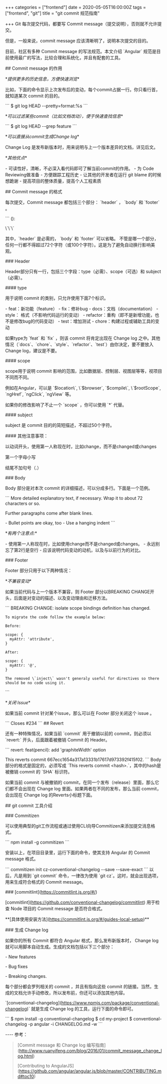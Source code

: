 +++
categories = ["frontend"]
date = 2020-05-05T16:00:00Z
tags = ["frontend", "git"]
title = "git commit 规范指南"

+++
Git 每次提交代码，都要写 Commit message（提交说明），否则就不允许提交。

但是，一般来说，commit message 应该清晰明了，说明本次提交的目的。

目前，社区有多种 Commit message 的写法规范。本文介绍 \`Angular\` 规范是目前使用最广的写法，比较合理和系统化，并且有配套的工具。


\## Commit message 的作用

\**提供更多的历史信息，方便快速浏览**

比如，下面的命令显示上次发布后的变动，每个commit占据一行。你只看行首，就知道某次 commit 的目的。

\`\`\`
$ git log <last tag> HEAD --pretty=format:%s
\`\`\`

\**可以过滤某些commit（比如文档改动），便于快速查找信息**

\`\`\`
$ git log <last release> HEAD --grep feature
\`\`\`

\**可以直接从commit生成Change log**

Change Log 是发布新版本时，用来说明与上一个版本差异的文档，详见后文。

\**其他优点**

\- 可读性好，清晰，不必深入看代码即可了解当前commit的作用。
\- 为 Code Reviewing做准备
\- 方便跟踪工程历史
\- 让其他的开发者在运行 git blame 的时候想跪谢
\- 提高项目的整体质量，提高个人工程素质


\## Commit message 的格式

每次提交，Commit message 都包括三个部分： \`header\` ， \`body\` 和 \`footer\` 。

\`\`\`
<type>(<scope>): <subject>
<BLANK LINE>
<body>
<BLANK LINE>
<footer>
\`\`\`

其中，\`header\` 是必需的， \`body\` 和 \`footer\` 可以省略。
不管是哪一个部分，任何一行都不得超过72个字符（或100个字符）。这是为了避免自动换行影响美观。

\### Header

Header部分只有一行，包括三个字段：type（必需）、scope（可选）和 subject（必需）。

\#### type

用于说明 commit 的类别，只允许使用下面7个标识。

\- feat：新功能（feature）
\- fix：修补bug
\- docs：文档（documentation）
\- style： 格式（不影响代码运行的变动）
\- refactor：重构（即不是新增功能，也不是修改bug的代码变动）
\- test：增加测试
\- chore：构建过程或辅助工具的变动

如果type为 \`feat\` 和 \`fix\` ，则该 commit 将肯定出现在 Change log 之中。其他情况（\`docs\`、\`chore\`、\`style\`、\`refactor\`、\`test\`）由你决定，要不要放入 Change log，建议是不要。

\#### scope

scope用于说明 commit 影响的范围，比如数据层、控制层、视图层等等，视项目不同而不同。

例如在Angular，可以是 \`$location\`, \`$browser\`, \`$compile\`, \`$rootScope\`, \`ngHref\`, \`ngClick\`, \`ngView\` 等。

如果你的修改影响了不止一个 \`scope\` ，你可以使用 \`*\` 代替。

\#### subject

subject 是 commit 目的的简短描述，不超过50个字符。

\#### 其他注意事项：

以动词开头，使用第一人称现在时，比如change，而不是changed或changes

第一个字母小写

结尾不加句号（.）


\### Body

Body 部分是对本次 commit 的详细描述，可以分成多行。下面是一个范例。

\`\`\`
More detailed explanatory text, if necessary.  Wrap it to 
about 72 characters or so. 

Further paragraphs come after blank lines.

\- Bullet points are okay, too
\- Use a hanging indent
\`\`\`

\**有两个注意点:**

\- 使用第一人称现在时，比如使用change而不是changed或changes。
\- 永远别忘了第2行是空行
\- 应该说明代码变动的动机，以及与以前行为的对比。

\### Footer

Footer 部分只用于以下两种情况：

\**不兼容变动**

如果当前代码与上一个版本不兼容，则 Footer 部分以BREAKING CHANGE开头，后面是对变动的描述、以及变动理由和迁移方法。

\`\`\`
BREAKING CHANGE: isolate scope bindings definition has changed.

    To migrate the code follow the example below:

    Before:

    scope: {
      myAttr: 'attribute',
    }

    After:

    scope: {
      myAttr: '@',
    }

    The removed \`inject\` wasn't generaly useful for directives so there should be no code using it.
\`\`\`

\**关闭 Issue**

如果当前 commit 针对某个issue，那么可以在 Footer 部分关闭这个 issue 。

\`\`\`
Closes #234
\`\`\`
\## Revert

还有一种特殊情况，如果当前 \`commit\` 用于撤销以前的 commit，则必须以 \`revert:\` 开头，后面跟着被撤销 Commit 的 Header。

\`\`\`
revert: feat(pencil): add 'graphiteWidth' option

This reverts commit 667ecc1654a317a13331b17617d973392f415f02.
\`\`\`
Body部分的格式是固定的，必须写成 \`This reverts commit &lt;hash>.\`，其中的hash是被撤销 commit 的 \`SHA\` 标识符。

如果当前 commit 与被撤销的 commit，在同一个发布（release）里面，那么它们都不会出现在 Change log 里面。如果两者在不同的发布，那么当前 commit，会出现在 Change log 的Reverts小标题下面。

\## git commit 工具介绍

\### Commitizen

可以使用典型的git工作流程或通过使用CLI向导Commitizen来添加提交消息格式。

\`\`\`
npm install -g commitizen
\`\`\`

安装以上，在项目目录里，运行下面的命令，使其支持 Angular 的 Commit message 格式。

\`\`\`
commitizen init cz-conventional-changelog --save --save-exact
\`\`\`
以后，凡是用到 \`git commit\` 命令，一律改为使用 \`git cz\`。这时，就会出现选项，用来生成符合格式的 Commit message。

\### \[commitlint\](https://commitlint.js.org/#/)

 \[commitlint\](https://github.com/conventional-changelog/commitlint) 用于检查 Node 项目的 Commit message 是否符合格式。

\**\[具体使用安装方法\](https://commitlint.js.org/#/guides-local-setup)**




\### 生成 Change log

如果你的所有 Commit 都符合 Angular 格式，那么发布新版本时， Change log 就可以用脚本自动生成。生成的文档包括以下三个部分：

\- New features

\- Bug fixes

\- Breaking changes.

每个部分都会罗列相关的 commit ，并且有指向这些 commit 的链接。当然，生成的文档允许手动修改，所以发布前，你还可以添加其他内容。

\`\[conventional-changelog\](https://www.npmjs.com/package/conventional-changelog)\` 就是生成 Change log 的工具，运行下面的命令即可。

\`\`\`
$ npm install -g conventional-changelog
$ cd my-project
$ conventional-changelog -p angular -i CHANGELOG.md -w
\`\`\`

\----
参考：

> \[Commit message 和 Change log 编写指南\](http://www.ruanyifeng.com/blog/2016/01/commit_message_change_log.html)
>
> \[Contributing to AngularJS\](https://github.com/angular/angular.js/blob/master/CONTRIBUTING.md#toc10)
>